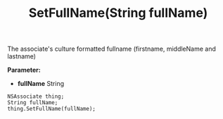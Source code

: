 ﻿---
uid: crmscript_ref_NSAssociate_SetFullName
title: SetFullName(String fullName)
intellisense: NSAssociate.SetFullName
keywords: NSAssociate, GetFullName
so.topic: reference
---

The associate's culture formatted fullname (firstname, middleName and lastname)

**Parameter:** 
 - **fullName** String

```crmscript
NSAssociate thing;
String fullName;
thing.SetFullName(fullName);
```

